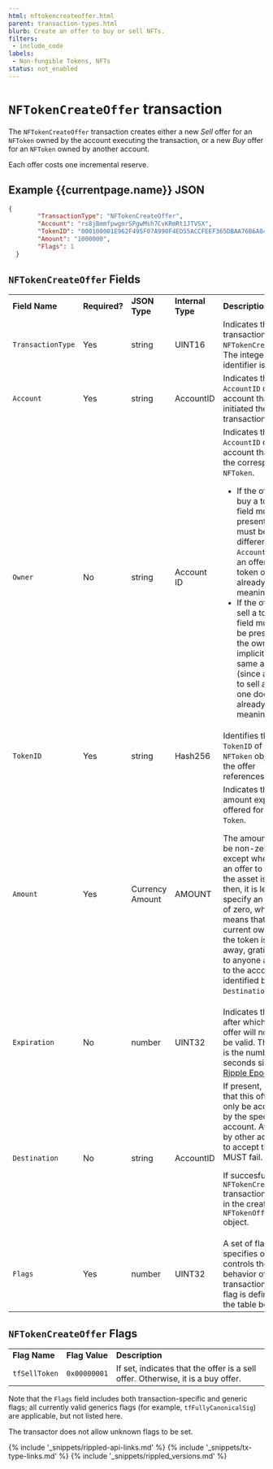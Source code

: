 ```yaml
---
html: nftokencreateoffer.html
parent: transaction-types.html
blurb: Create an offer to buy or sell NFTs.
filters:
 - include_code
labels:
 - Non-fungible Tokens, NFTs
status: not_enabled
---
```

# `NFTokenCreateOffer` transaction

The `NFTokenCreateOffer` transaction creates either a new _Sell_ offer for an `NFToken` owned by the account executing the transaction, or a new _Buy_ offer for an `NFToken` owned by another account.

Each offer costs one incremental reserve.

## Example {{currentpage.name}} JSON

```json
{
      	"TransactionType": "NFTokenCreateOffer",
      	"Account": "rs8jBmmfpwgmrSPgwMsh7CvKRmRt1JTVSX",
      	"TokenID": "000100001E962F495F07A990F4ED55ACCFEEF365DBAA76B6A048C0A200000007",
      	"Amount": "1000000",
      	"Flags": 1
  }
```

## `NFTokenCreateOffer` Fields

<table>
  <tr>
   <td><strong>Field Name</strong>
   </td>
   <td><strong>Required?</strong>
   </td>
   <td><strong>JSON Type</strong>
   </td>
   <td><strong>Internal Type</strong>
   </td>
   <td><strong>Description</strong>
   </td>
  </tr>
  <tr>
   <td><code>TransactionType</code>
   </td>
   <td>Yes
   </td>
   <td>string
   </td>
   <td>UINT16
   </td>
   <td>Indicates the new transaction type <code>NFTokenCreateOffer</code>. The integer identifier is <code>27</code>.
   </td>
  </tr>
  <tr>
   <td><code>Account</code>
   </td>
   <td>Yes
   </td>
   <td>string
   </td>
   <td>AccountID
   </td>
   <td>Indicates the <code>AccountID</code> of the account that initiated the transaction.
   </td>
  </tr>
  <tr>
   <td><code>Owner</code>
   </td>
   <td>No
   </td>
   <td>string
   </td>
   <td>Account ID
   </td>
   <td>Indicates the <code>AccountID</code> of the account that owns the corresponding <code>NFToken</code>.
<ul>

<li>
If the offer is to buy a token, this field must be present and it must be different than <code>Account</code> (since an offer to buy a token one already holds is meaningless).

<li>If the offer is to sell a token, this field must not be present, as the owner is, implicitly, the same as <code>Account</code> (since an offer to sell a token one doesn't already hold is meaningless).
</li>
</ul>
   </td>
  </tr>
  <tr>
   <td><code>TokenID</code>
   </td>
   <td>Yes
   </td>
   <td>string
   </td>
   <td>Hash256
   </td>
   <td>Identifies the <code>TokenID</code> of the <code>NFToken</code> object that the offer references.
   </td>
  </tr>
  <tr>
   <td><code>Amount</code>
   </td>
   <td>Yes
   </td>
   <td>Currency Amount
   </td>
   <td>AMOUNT
   </td>
   <td>Indicates the amount expected or offered for the <code>Token</code>.
<p>
The amount must be non-zero, except where this is an offer to sell and the asset is XRP; then, it is legal to specify an amount of zero, which means that the current owner of the token is giving it away, gratis, either to anyone at all, or to the account identified by the <code>Destination</code> field.
   </td>
  </tr>
  <tr>
   <td><code>Expiration</code>
   </td>
   <td>No
   </td>
   <td>number
   </td>
   <td>UINT32
   </td>
   <td>Indicates the time after which the offer will no longer be valid. The value is the number of seconds since the <a href="https://xrpl.org/basic-data-types.html#specifying-time">Ripple Epoch</a>.
   </td>
  </tr>
  <tr>
   <td><code>Destination</code>
   </td>
   <td>No
   </td>
   <td>string
   </td>
   <td>AccountID
   </td>
   <td>If present, indicates that this offer may only be accepted by the specified account. Attempts by other accounts to accept this offer MUST fail.
<p>
If succesful, <code>NFTokenCreateOffer</code> transaction results in the creation of <code>NFTokenOffer</code> object.
   </td>
  </tr>
  <tr>
   <td><code>Flags</code>
   </td>
   <td>Yes
   </td>
   <td>number
   </td>
   <td>UINT32
   </td>
   <td>A set of flags that specifies options or controls the behavior of the transaction. The flag is defined in the table below.
   </td>
  </tr>
</table>



## `NFTokenCreateOffer` Flags


<table>
  <tr>
   <td><strong>Flag Name</strong>
   </td>
   <td><strong>Flag Value</strong>
   </td>
   <td><strong>Description</strong>
   </td>
  </tr>
  <tr>
   <td><code>tfSellToken</code>
   </td>
   <td><code>0x00000001</code>
   </td>
   <td>If set, indicates that the offer is a sell offer. Otherwise, it is a buy offer.
   </td>
  </tr>
</table>


Note that the `Flags` field includes both transaction-specific and generic flags; all currently valid generics flags (for example, `tfFullyCanonicalSig`) are applicable, but not listed here.

The transactor does not allow unknown flags to be set.







<!--{# common link defs #}-->
{% include '_snippets/rippled-api-links.md' %}
{% include '_snippets/tx-type-links.md' %}
{% include '_snippets/rippled_versions.md' %}
